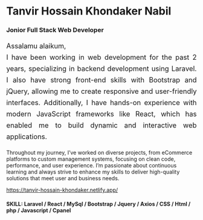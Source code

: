 <h1>Tanvir Hossain Khondaker Nabil</h1> 
<h3>Jonior Full Stack Web Developer</h3>

<p style="font-size: 18px; text-align: justify; font-weight: 400; line-height: 30px;">
 Assalamu alaikum,
 <br>
 I have been working in web development for the past 2 years, specializing in backend development using Laravel. I also have strong front-end skills with Bootstrap and jQuery, allowing me to create responsive and user-friendly interfaces. Additionally, I have hands-on experience with modern JavaScript frameworks like React, which has enabled me to build dynamic and interactive web applications.
 
 Throughout my journey, I’ve worked on diverse projects, from eCommerce platforms to custom management systems, focusing on clean code, performance, and user experience. I’m passionate about continuous learning and always strive to enhance my skills to deliver high-quality solutions that meet user and business needs.
 </p>

 https://tanvir-hossain-khondaker.netlify.app/

<h4>SKILL: Laravel / React / MySql /  Bootstrap / Jquery / Axios / CSS / Html / php / Javascript / Cpanel </h4>

